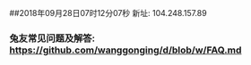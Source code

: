 ##2018年09月28日07时12分07秒 新址: 104.248.157.89
### 兔友常见问题及解答: https://github.com/wanggonging/d/blob/w/FAQ.md
